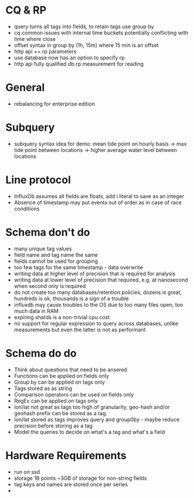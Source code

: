 # CQ & RP
* query turns all tags into fields, to retain tags use group by
* cq common issues with internal time buckets potentially conflicting with time where close
* offset syntax in group by (1h, 15m) where 15 min is an offset
* http api += rp parameters
* use database now has an option to specify rp
* http api fully qualified db.rp.measurement for reading

# General
* rebalancing for enterprise edition

# Subquery
* subquery syntax idea for demo: mean tide point on hourly basis -> max tide point between locations -> higher average water level between locations

# Line protocol
* InfluxDb assumes all fields are floats, add i literal to save as an integer
* Absence of timestamp may put events out of order as in case of race conditions

# Schema don't do
* many unique tag values
* field name and tag name the same
* fields cannot be used for grouping
* too few tags for the same timestamp - data overwrite
* writing data at higher level of precision that is required for analysis
* writing data at lower level of precision that required, e.g. at nanosecond when second only is required
* do not create too many databases/retention policies, dozens is great, hundreds is ok, thousands is a sign of a trouble
* influxdb may cause troubles to the OS due to too many files open, too much data in RAM
* expiring shards is a non-trivial cpu cost
* no support for regular expression to query across databases, unlike measurements but even the latter is not as performant

# Schema do do
* Think about questions that need to be ansered
* Functions can be applied on fields only
* Group by can be applied on tags only
* Tags stored as as string
* Comparison operators can be used on fields only
* RegEx can be applied on tags only
* lon/lat not great as tags too high of granularity, geo-hash and/or geohash prefix can be stored as a tag.
* lon/lat stored as tags improves query and group0by - maybe reduce precision before storing as a tag
* Model the queries to decide on what's a tag and what's a field

# Hardware Requirements
* run on ssd
* storage 1B points ~3GB of storage for non-string fields
* tag keys and names are stored once per series
* 

